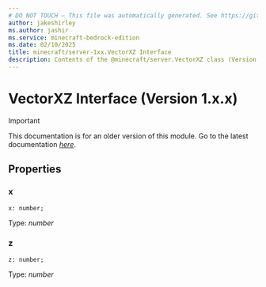 ```yaml
---
# DO NOT TOUCH — This file was automatically generated. See https://github.com/mojang/minecraftapidocsgenerator to modify descriptions, examples, etc.
author: jakeshirley
ms.author: jashir
ms.service: minecraft-bedrock-edition
ms.date: 02/10/2025
title: minecraft/server-1xx.VectorXZ Interface
description: Contents of the @minecraft/server.VectorXZ class (Version 1.x.x).
---
```

# VectorXZ Interface (Version 1.x.x)

> [!IMPORTANT]
> This documentation is for an older version of this module. Go to the latest documentation [*here*](../../../scriptapi/minecraft/server/VectorXZ.md).

## Properties

### **x**
`x: number;`

Type: *number*

### **z**
`z: number;`

Type: *number*
